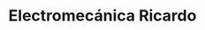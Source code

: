 ---
title: "Electromecánica Ricardo"
url: /san-vicente/electromecanica-ricardo/
shop: reparación de automóviles
---